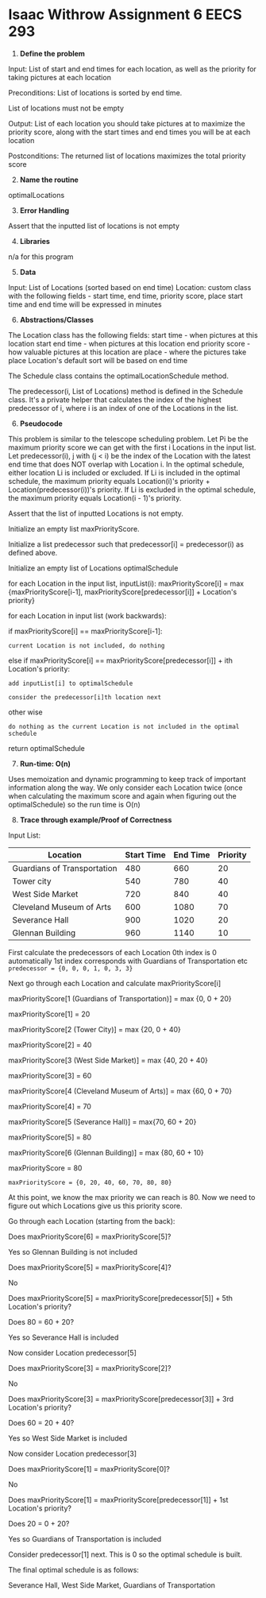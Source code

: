 # Isaac Withrow Assignment 6 EECS 293

1. **Define the problem**

  Input:
  List of start and end times for each location, as well as the priority for
  taking pictures at each location

  Preconditions:
  List of locations is sorted by end time.

  List of locations must not be empty

  Output:
  List of each location you should take pictures at to maximize the priority score,
  along with the start times and end times you will be at each location

  Postconditions:
  The returned list of locations maximizes the total priority score

2. **Name the routine**

  optimalLocations

3. **Error Handling**

  Assert that the inputted list of locations is not empty

4. **Libraries**

  n/a for this program

5. **Data**

  Input: List of Locations (sorted based on end time)
  Location: custom class with the following fields - start time,
  end time, priority score, place
  start time and end time will be expressed in minutes

6. **Abstractions/Classes**

The Location class has the following fields:
    start time - when pictures at this location start
    end time - when pictures at this location end
    priority score - how valuable pictures at this location are
    place - where the pictures take place
    Location's default sort will be based on end time

  The Schedule class contains the optimalLocationSchedule method.

  The predecessor(i, List of Locations) method is defined in the Schedule class. It's a private helper that calculates the index of the highest predecessor of i, where i is an index of one of the Locations in the list.



6. **Pseudocode**

  This problem is similar to the telescope scheduling problem. Let Pi be the
  maximum priority score we can get with the first i Locations in the input list.
  Let predecessor(i), j with (j < i) be the index of the Location
  with the latest end time that does NOT overlap with Location i. In the optimal
  schedule, either location Li is included or excluded.
  If Li is included in the optimal schedule, the maximum priority
  equals Location(i)'s priority + Location(predecessor(i))'s priority.
  If Li is excluded in the optimal schedule, the maximum priority equals
  Location(i - 1)'s priority.

  Assert that the list of inputted Locations is not empty.

  Initialize an empty list maxPriorityScore.

  Initialize a list predecessor such that predecessor[i] = predecessor(i) as defined above.

  Initialize an empty list of Locations optimalSchedule

  for each Location in the input list, inputList(i):
  maxPriorityScore[i] = max {maxPriorityScore[i-1], maxPriorityScore[predecessor[i]] + Location's priority}

  for each Location in input list (work backwards):

  if maxPriorityScore[i] == maxPriorityScore[i-1]:

    current Location is not included, do nothing

  else if maxPriorityScore[i] == maxPriorityScore[predecessor[i]] + ith Location's priority:

    add inputList[i] to optimalSchedule

    consider the predecessor[i]th location next

  other wise

    do nothing as the current Location is not included in the optimal schedule


  return optimalSchedule


7. **Run-time: O(n)**

  Uses memoization and dynamic programming to keep track of important information
  along the way. We only consider each Location twice (once when calculating the
  maximum score and again when figuring out the optimalSchedule) so the run time is
  O(n)


8. **Trace through example/Proof of Correctness**

  Input List:

  | Location | Start Time | End Time | Priority |
  | ----------- | ----------- | ----------- | ----------- |
  | Guardians of Transportation | 480 | 660 | 20 |
  | Tower city | 540 | 780 | 40 |
  | West Side Market | 720 | 840 | 40 |
  | Cleveland Museum of Arts | 600 | 1080 | 70 |
  | Severance Hall | 900 | 1020 | 20 |
  | Glennan Building | 960 | 1140 | 10 |

  First calculate the predecessors of each Location
  0th index is 0 automatically
  1st index corresponds with Guardians of Transportation etc
  `predecessor = {0, 0, 0, 1, 0, 3, 3}`

  Next go through each Location and calculate maxPriorityScore[i]

  maxPriorityScore[1 (Guardians of Transportation)] = max {0, 0 + 20}

  maxPriorityScore[1] = 20

  maxPriorityScore[2 (Tower City)] = max {20, 0 + 40}

  maxPriorityScore[2] = 40

  maxPriorityScore[3 (West Side Market)] = max {40, 20 + 40}

  maxPriorityScore[3] = 60

  maxPriorityScore[4 (Cleveland Museum of Arts)] = max {60, 0 + 70}

  maxPriorityScore[4] = 70

  maxPriorityScore[5 (Severance Hall)] = max{70, 60 + 20}

  maxPriorityScore[5] = 80

  maxPriorityScore[6 (Glennan Building)] = max {80, 60 + 10}

  maxPriorityScore = 80

  `maxPriorityScore = {0, 20, 40, 60, 70, 80, 80}`

  At this point, we know the max priority we can reach is 80. Now we need to
  figure out which Locations give us this priority score.

  Go through each Location (starting from the back):

  Does maxPriorityScore[6] = maxPriorityScore[5]?

  Yes so Glennan Building is not included

  Does maxPriorityScore[5] = maxPriorityScore[4]?

  No

  Does maxPriorityScore[5] = maxPriorityScore[predecessor[5]] + 5th Location's priority?

  Does 80 = 60 + 20?

  Yes so Severance Hall is included



  Now consider Location predecessor[5]

  Does maxPriorityScore[3] = maxPriorityScore[2]?

  No

  Does maxPriorityScore[3] = maxPriorityScore[predecessor[3]] + 3rd Location's priority?

  Does 60 = 20 + 40?

  Yes so West Side Market is included




  Now consider Location predecessor[3]

  Does maxPriorityScore[1] = maxPriorityScore[0]?

  No

  Does maxPriorityScore[1] = maxPriorityScore[predecessor[1]] + 1st Location's priority?

  Does 20 = 0 + 20?

  Yes so Guardians of Transportation is included

  Consider predecessor[1] next. This is 0 so the optimal schedule is built.

  The final optimal schedule is as follows:

  Severance Hall, West Side Market, Guardians of Transportation
